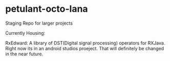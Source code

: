petulant-octo-lana
==================

Staging Repo for larger projects

Currently Housing:

RxEdward: A library of DST(Digital signal processing) operators for RXJava. Right now its in an android studios proeject. That will definitely be changed in the near future.
